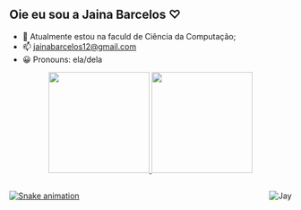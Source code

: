 ## Oie eu sou a Jaina Barcelos ♡
 
- 🌱  Atualmente  estou na faculd de Ciência da Computação;
- 📫 jainabarcelos12@gmail.com
- 😀 Pronouns: ela/dela

<div align="center">
  <a href="https://github.com/jay-barcelos">
  <img height="180em" src="https://github-readme-stats.vercel.app/api?username=jay-barcelos&show_icons=true&theme=aura&include_all_commits=true&count_private=true"/>
  <img height="180em" src="https://github-readme-stats.vercel.app/api/top-langs/?username=jay-barcelos&layout=compact&langs_count=7&theme=aura"/>
</div>
  
##
  
  <div>
      <img align="right" alt="Jay" src="file:///home/usuario/Downloads/Jay-gif%20(1).mp4">
  </div>
  
  ![Snake animation](https://github.com/jay-barcelos/jay-barcelos/blob/output/github-contribution-grid-snake.svg)





 
    
    
    
    
    
   
                                       
                                       
                                       
    
    










